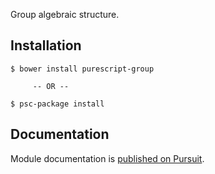 Group algebraic structure.

## Installation

```
$ bower install purescript-group

     -- OR -- 

$ psc-package install

```

## Documentation

Module documentation is [published on Pursuit](http://pursuit.purescript.org/packages/purescript-group).
